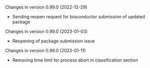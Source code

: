 Changes in version 0.99.0 (2022-12-29)
- Sending reopen request for bioconductor submission of updated package

Changes in version 0.99.0 (2023-01-03)
- Reopening of package submission issue

Changes in version 0.99.0 (2023-01-11)
- Removing time limit for process abort in classification section 
